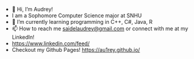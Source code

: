 - 👋 Hi, I’m Audrey!
- I am a Sophomore Computer Science major at SNHU
- 🌱 I’m currently learning programming in C++, C#, Java, R
- 📫 How to reach me saidelaudrey@gmail.com or connect with me at my LinkedIn!
- https://www.linkedin.com/feed/
- Checkout my Github Pages! https://au1rey.github.io/
<!---
au1rey/au1rey is a ✨ special ✨ repository because its `README.md` (this file) appears on your GitHub profile.
You can click the Preview link to take a look at your changes.
--->
